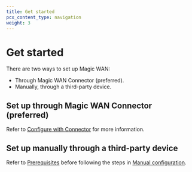 ```yaml
---
title: Get started
pcx_content_type: navigation
weight: 3
---
```


# Get started

There are two ways to set up Magic WAN:
- Through Magic WAN Connector (preferred).
- Manually, through a third-party device.

## Set up through Magic WAN Connector (preferred)

Refer to [Configure with Connector](/magic-wan/configuration/connector/) for more information.

## Set up manually through a third-party device

Refer to [Prerequisites](/magic-wan/prerequisites/) before following the steps in [Manual configuration](/magic-wan/configuration/manually/).